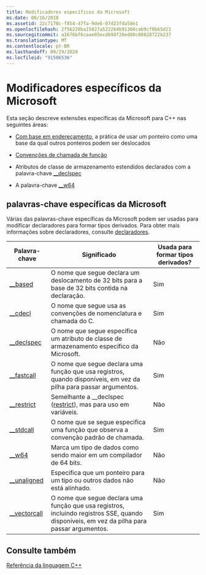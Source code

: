 ```yaml
---
title: Modificadores específicos da Microsoft
ms.date: 08/16/2018
ms.assetid: 22c7178c-f854-47fa-9de6-07d23fda58e1
ms.openlocfilehash: 2f56220ba15027a522264b91366cab9cf0b65d21
ms.sourcegitcommit: a1676bf6caae05ecd698f26ed80c08828722b237
ms.translationtype: MT
ms.contentlocale: pt-BR
ms.lasthandoff: 09/29/2020
ms.locfileid: "91506536"
---
```

# <a name="microsoft-specific-modifiers"></a>Modificadores específicos da Microsoft

Esta seção descreve extensões específicas da Microsoft para C++ nas seguintes áreas:

- [Com base em endereçamento](based-addressing.md), a prática de usar um ponteiro como uma base da qual outros ponteiros podem ser deslocados

- [Convenções de chamada de função](calling-conventions.md)

- Atributos de classe de armazenamento estendidos declarados com a palavra-chave [__declspec](declspec.md)

- A palavra-chave [__w64](w64.md)

## <a name="microsoft-specific-keywords"></a>palavras-chave específicas da Microsoft

Várias das palavras-chave específicas da Microsoft podem ser usadas para modificar declaradores para formar tipos derivados. Para obter mais informações sobre declaradores, consulte [declaradores](./declarations-and-definitions-cpp.md).

|Palavra-chave|Significado|Usada para formar tipos derivados?|
|-------------|-------------|---------------------------------|
|[__based](based-grammar.md)|O nome que segue declara um deslocamento de 32 bits para a base de 32 bits contida na declaração.|Sim|
|[__cdecl](cdecl.md)|O nome que segue usa as convenções de nomenclatura e chamada do C.|Sim|
|[__declspec](declspec.md)|O nome que segue especifica um atributo de classe de armazenamento específico da Microsoft.|Não|
|[__fastcall](fastcall.md)|O nome que segue declara uma função que usa registros, quando disponíveis, em vez da pilha para passar argumentos.|Sim|
|[__restrict](extension-restrict.md)|Semelhante a __declspec ([restrict](restrict.md)), mas para uso em variáveis.|Não|
|[__stdcall](stdcall.md)|O nome que se segue especifica uma função que observa a convenção padrão de chamada.|Sim|
|[__w64](w64.md)|Marca um tipo de dados como sendo maior em um compilador de 64 bits.|Não|
|[__unaligned](unaligned.md)|Especifica que um ponteiro para um tipo ou outros dados não está alinhado.|Não|
|[__vectorcall](vectorcall.md)|O nome que segue declara uma função que usa registros, incluindo registros SSE, quando disponíveis, em vez da pilha para passar argumentos.|Sim|

## <a name="see-also"></a>Consulte também

[Referência da linguagem C++](cpp-language-reference.md)

